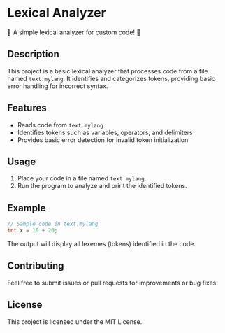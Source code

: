 # Lexical Analyzer

🚀 A simple lexical analyzer for custom code! 📄

## Description
This project is a basic lexical analyzer that processes code from a file named `text.mylang`. It identifies and categorizes tokens, providing basic error handling for incorrect syntax.

## Features
- Reads code from `text.mylang`
- Identifies tokens such as variables, operators, and delimiters
- Provides basic error detection for invalid token initialization

## Usage
1. Place your code in a file named `text.mylang`.
2. Run the program to analyze and print the identified tokens.

## Example
```cpp
// Sample code in text.mylang
int x = 10 + 20;
```

The output will display all lexemes (tokens) identified in the code.

## Contributing
Feel free to submit issues or pull requests for improvements or bug fixes!

## License
This project is licensed under the MIT License.
